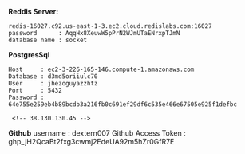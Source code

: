 **Reddis Server:**

    redis-16027.c92.us-east-1-3.ec2.cloud.redislabs.com:16027
    password      : AqqHx8XeuwW5pPrN2WJmUTaENrxpTJmN
    database name : socket  

**PostgresSql**

    Host     : ec2-3-226-165-146.compute-1.amazonaws.com
    Database : d3md5oriiulc70
    User     : jhezoguyazzhtz
    Port     : 5432
    Password : 64e755e259eb4b89bcdb3a216fb0c691ef29df6c535e466e67505e925f1defbc

     <!-- 38.130.130.45 -->

**Github**
     username : dextern007
     Github Access Token : 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